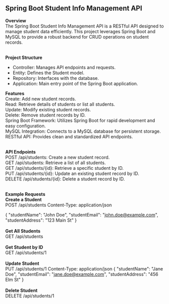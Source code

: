 ## Spring Boot Student Info Management API
**Overview**<br>
The Spring Boot Student Info Management API is a RESTful API designed to manage student data efficiently.
This project leverages Spring Boot and MySQL to provide a robust backend for CRUD operations on student records.<br><br>

**Project Structure**<br>
- Controller: Manages API endpoints and requests.<br>
- Entity: Defines the Student model.<br>
- Repository: Interfaces with the database.<br>
- Application: Main entry point of the Spring Boot application.<br>

**Features**<br>
Create: Add new student records.<br>
Read: Retrieve details of students or list all students.<br>
Update: Modify existing student records.<br>
Delete: Remove student records by ID.<br>
Spring Boot Framework: Utilizes Spring Boot for rapid development and easy configuration.<br>
MySQL Integration: Connects to a MySQL database for persistent storage.<br>
RESTful API: Provides clean and standardized API endpoints.<br><br>

**API Endpoints**<br>
POST /api/students: Create a new student record.<br>
GET /api/students: Retrieve a list of all students.<br>
GET /api/students/{id}: Retrieve a specific student by ID.<br>
PUT /api/students/{id}: Update an existing student record by ID.<br>
DELETE /api/students/{id}: Delete a student record by ID.<br><br>

**Example Requests**<br>
**Create a Student**<br>
POST /api/students
Content-Type: application/json

{
  "studentName": "John Doe",
  "studentEmail": "john.doe@example.com",
  "studentAddress": "123 Main St"
}
<br><br>
**Get All Students**<br>
GET /api/students
<br><br>
**Get Student by ID**<br>
GET /api/students/1
<br><br>
**Update Student**<br>
PUT /api/students/1 Content-Type: application/json
{ "studentName": "Jane Doe", "studentEmail": "jane.doe@example.com", "studentAddress": "456 Elm St" }
<br><br>
**Delete Student**<br>
DELETE /api/students/1
